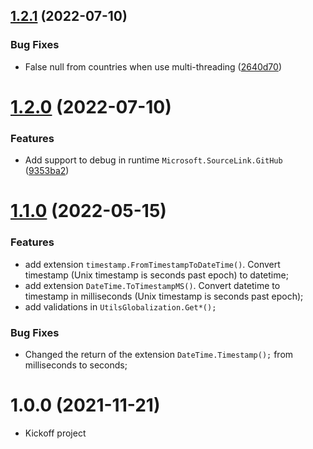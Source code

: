 ## [1.2.1](https://github.com/TechNobre/PowerUtils.Globalization/compare/v1.2.0...v1.2.1) (2022-07-10)


### Bug Fixes

* False null from countries when use multi-threading ([2640d70](https://github.com/TechNobre/PowerUtils.Globalization/commit/2640d7094ab0fd493b2320bd3df80115b47220f1))

# [1.2.0](https://github.com/TechNobre/PowerUtils.Globalization/compare/v1.1.0...v1.2.0) (2022-07-10)


### Features

* Add support to debug in runtime `Microsoft.SourceLink.GitHub` ([9353ba2](https://github.com/TechNobre/PowerUtils.Globalization/commit/9353ba21b7d6ff1222a088eda51274e0f3f8ac04))

# [1.1.0](https://github.com/TechNobre/PowerUtils.Globalization/compare/v1.0.0...v1.1.0) (2022-05-15)


### Features

* add extension `timestamp.FromTimestampToDateTime()`. Convert timestamp (Unix timestamp is seconds past epoch) to datetime;
* add extension `DateTime.ToTimestampMS()`. Convert datetime to timestamp in milliseconds (Unix timestamp is seconds past epoch);
* add validations in `UtilsGlobalization.Get*();`


### Bug Fixes

* Changed the return of the extension `DateTime.Timestamp();` from milliseconds to seconds;




# 1.0.0 (2021-11-21)

* Kickoff project
